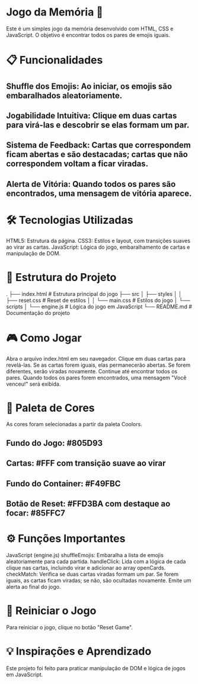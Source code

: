 # Jogo da Memória 🧠
Este é um simples jogo da memória desenvolvido com HTML, CSS e JavaScript. O objetivo é encontrar todos os pares de emojis iguais.

# 📋 Funcionalidades

## Shuffle dos Emojis: Ao iniciar, os emojis são embaralhados aleatoriamente.
## Jogabilidade Intuitiva: Clique em duas cartas para virá-las e descobrir se elas formam um par.
## Sistema de Feedback: Cartas que correspondem ficam abertas e são destacadas; cartas que não correspondem voltam a ficar viradas.
## Alerta de Vitória: Quando todos os pares são encontrados, uma mensagem de vitória aparece.

# 🛠️ Tecnologias Utilizadas

HTML5: Estrutura da página.
CSS3: Estilos e layout, com transições suaves ao virar as cartas.
JavaScript: Lógica do jogo, embaralhamento de cartas e manipulação de DOM.

# 📂 Estrutura do Projeto
.
├── index.html           # Estrutura principal do jogo
├── src
│   ├── styles
│   │   ├── reset.css    # Reset de estilos
│   │   └── main.css     # Estilos do jogo
│   └── scripts
│       └── engine.js    # Lógica do jogo em JavaScript
└── README.md            # Documentação do projeto

# 🎮 Como Jogar

Abra o arquivo index.html em seu navegador.
Clique em duas cartas para revelá-las.
Se as cartas forem iguais, elas permanecerão abertas. Se forem diferentes, serão viradas novamente.
Continue até encontrar todos os pares. Quando todos os pares forem encontrados, uma mensagem "Você venceu!" será exibida.

# 🎨 Paleta de Cores
As cores foram selecionadas a partir da paleta Coolors.

## Fundo do Jogo: #805D93
## Cartas: #FFF com transição suave ao virar
## Fundo do Container: #F49FBC
## Botão de Reset: #FFD3BA com destaque ao focar: #85FFC7

# ⚙️ Funções Importantes

JavaScript (engine.js)
shuffleEmojis: Embaralha a lista de emojis aleatoriamente para cada partida.
handleClick: Lida com a lógica de cada clique nas cartas, incluindo virar e adicionar ao array openCards.
checkMatch: Verifica se duas cartas viradas formam um par. Se forem iguais, as cartas ficam viradas; se não, são ocultadas novamente. Emite um alerta ao final do jogo.

# 🔄 Reiniciar o Jogo

Para reiniciar o jogo, clique no botão "Reset Game".

# 💡 Inspirações e Aprendizado

Este projeto foi feito para praticar manipulação de DOM e lógica de jogos em JavaScript.
